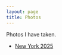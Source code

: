 ```yaml
---
layout: page
title: Photos
---
```


Photos I have taken.

- [New York 2025](/gallery/2025-08-22-new-york)

